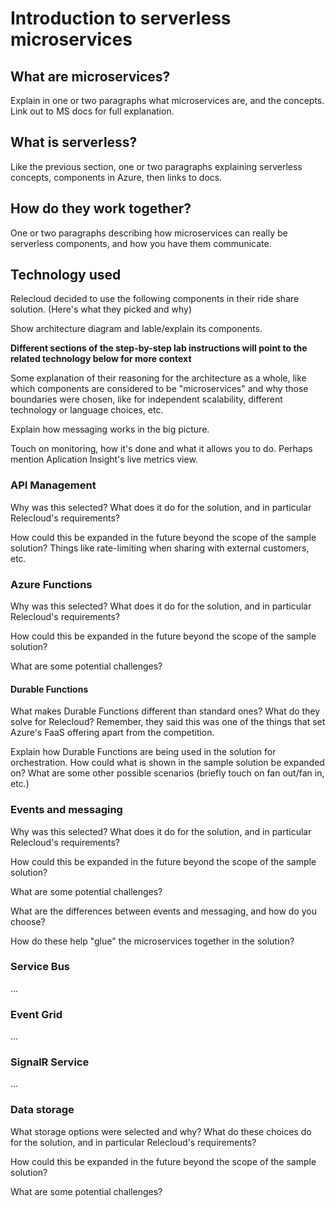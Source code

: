 # Introduction to serverless microservices

## What are microservices?

Explain in one or two paragraphs what microservices are, and the concepts. Link out to MS docs for full explanation.

## What is serverless?

Like the previous section, one or two paragraphs explaining serverless concepts, components in Azure, then links to docs.

## How do they work together?

One or two paragraphs describing how microservices can really be serverless components, and how you have them communicate.

## Technology used

Relecloud decided to use the following components in their ride share solution. (Here's what they picked and why)

Show architecture diagram and lable/explain its components.

**Different sections of the step-by-step lab instructions will point to the related technology below for more context**

Some explanation of their reasoning for the architecture as a whole, like which components are considered to be "microservices" and why those boundaries were chosen, like for independent scalability, different technology or language choices, etc.

Explain how messaging works in the big picture.

Touch on monitoring, how it's done and what it allows you to do. Perhaps mention Aplication Insight's live metrics view.

### API Management

Why was this selected? What does it do for the solution, and in particular Relecloud's requirements?

How could this be expanded in the future beyond the scope of the sample solution? Things like rate-limiting when sharing with external customers, etc.

### Azure Functions

Why was this selected? What does it do for the solution, and in particular Relecloud's requirements?

How could this be expanded in the future beyond the scope of the sample solution?

What are some potential challenges?

#### Durable Functions

What makes Durable Functions different than standard ones? What do they solve for Relecloud? Remember, they said this was one of the things that set Azure's FaaS offering apart from the competition.

Explain how Durable Functions are being used in the solution for orchestration. How could what is shown in the sample solution be expanded on? What are some other possible scenarios (briefly touch on fan out/fan in, etc.)

### Events and messaging

Why was this selected? What does it do for the solution, and in particular Relecloud's requirements?

How could this be expanded in the future beyond the scope of the sample solution?

What are some potential challenges?

What are the differences between events and messaging, and how do you choose?

How do these help "glue" the microservices together in the solution?

### Service Bus

...

### Event Grid

...

### SignalR Service

...

### Data storage

What storage options were selected and why? What do these choices do for the solution, and in particular Relecloud's requirements?

How could this be expanded in the future beyond the scope of the sample solution?

What are some potential challenges?
